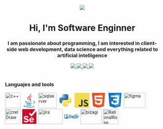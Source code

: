 <div align="center">
  <img src="https://encrypted-tbn0.gstatic.com/images?q=tbn:ANd9GcQWynF8UlOr4MJ99ccfWtfvogn1VIN-BHj3YOhRO6hcpdEwjpoyZVbgcTTSFmmAqMj860Q&usqp=CAU" />
  <h1 align="center">Hi, I'm Software Enginner </h1>
  <h3 align="center">I am passionate about programming, I am interested in client-side web development, data science and everything related to artificial   intelligence</h3>
</div>

<div align="center">
    <a href="https://www.linkedin.com/in/anyelius64/" target="_blank">
        <img src="https://img.shields.io/badge/linkedin-https%3A%2F%2Fwww.linkedin.com%2Fin%2Fanyelius64%2F-blue" />
    </a>
    <a href="https://wa.me/51995536118" target="_blank">
      <img src="https://img.shields.io/badge/WhatsApp-Contacteme!!-green"/>
    </a>
    <a href="mailto:10200143@unmsm.edu.pe" target="_blank">
      <img src="https://img.shields.io/badge/Gmail-Contacteme!!-red"/>
    </a>
    <a href="mailto:anyelius_64@hotmail.com" target="_blank">
      <img src="https://img.shields.io/badge/Hotmail-Contacteme!!-blue"/>
    </a>
</div>
<br>
<div align="left">
  <h3>Languajes and tools</h3>
    <img src="https://cdn.worldvectorlogo.com/logos/c-1.svg" title="c++" width="50" height="50">
    <img src="https://github.com/devicons/devicon/blob/master/icons/java/java-original.svg" title="java" width="50" height="50">
    <img src="https://logowik.com/content/uploads/images/microsoft-sql-server4529.jpg" title="sqlserver" width="60" height="50">
    <img src="https://github.com/devicons/devicon/blob/master/icons/python/python-original.svg" title="python"  width="50" height="50">
    <img src="https://github.com/devicons/devicon/blob/master/icons/javascript/javascript-original.svg" title="javascript"  width="50" height="50">
    <img src="https://github.com/devicons/devicon/blob/master/icons/html5/html5-original.svg" title="html" width="50" height="50">
    <img src="https://github.com/devicons/devicon/blob/master/icons/css3/css3-original.svg" title="css" width="50" height="50">  
    <img src="https://www.vectorlogo.zone/logos/figma/figma-ar21.png" title="figma" width="70" height="50">
    <img src="https://cdn.worldvectorlogo.com/logos/coreldraw-gs2019-2.svg" title="crelDraw" width="50" height="50">
    <img src="https://github.com/devicons/devicon/blob/master/icons/selenium/selenium-original.svg" title="selenium" width="50" height="50">
    <img src="https://www.vectorlogo.zone/logos/atlassian_jira/atlassian_jira-ar21.png" title="jira" width="80" height="50">
    <img src="https://github.com/devicons/devicon/blob/master/icons/trello/trello-plain-wordmark.svg" title="trello" width="50" height="50">
    <img src="https://seekvectorlogo.com/wp-content/uploads/2021/12/bizagi-vector-logo-2021.png" title="bizagi" width="70" height="50">
    <img src="https://discoversdkcdn.azureedge.net/runtimecontent/companyfiles/5803/2278/thumbnail.png?v131140816767671932" title="RationalRose" width="50" height="50">
</div>
